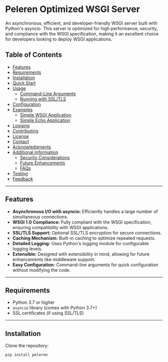 # Peleren Optimized WSGI Server

An asynchronous, efficient, and developer-friendly WSGI server built with Python's asyncio. This server is optimized for high performance, security, and compliance with the WSGI specification, making it an excellent choice for developers looking to deploy WSGI applications.

## Table of Contents

- [Features](#features)
- [Requirements](#requirements)
- [Installation](#installation)
- [Quick Start](#quick-start)
- [Usage](#usage)
  - [Command-Line Arguments](#command-line-arguments)
  - [Running with SSL/TLS](#running-with-ssl-tls)
- [Configuration](#configuration)
- [Examples](#examples)
  - [Simple WSGI Application](#simple-wsgi-application)
  - [Simple Echo Application](#simple-echo-application)
- [Logging](#logging)
- [Contributing](#contributing)
- [License](#license)
- [Contact](#contact)
- [Acknowledgments](#acknowledgments)
- [Additional Information](#additional-information)
  - [Security Considerations](#security-considerations)
  - [Future Enhancements](#future-enhancements)
  - [FAQs](#faqs)
- [Testing](#testing)
- [Feedback](#feedback)

---

## Features

- **Asynchronous I/O with asyncio:** Efficiently handles a large number of simultaneous connections.
- **WSGI 1.0 Compliance:** Fully compliant with the WSGI specification, ensuring compatibility with WSGI applications.
- **SSL/TLS Support:** Optional SSL/TLS encryption for secure connections.
- **Caching Mechanism:** Built-in caching to optimize repeated requests.
- **Detailed Logging:** Uses Python's logging module for configurable logging levels.
- **Extensible:** Designed with extensibility in mind, allowing for future enhancements like middleware support.
- **Easy Configuration:** Command-line arguments for quick configuration without modifying the code.

---

## Requirements

- Python 3.7 or higher
- `asyncio` library (comes with Python 3.7+)
- SSL certificates (if using SSL/TLS)

---

## Installation

Clone the repository:

```bash
pip install peleren
```
